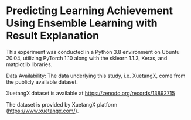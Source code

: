 # Predicting Learning Achievement Using Ensemble Learning  with Result Explanation
This experiment was conducted in a Python 3.8 environment on Ubuntu 20.04, utilizing PyTorch 1.10 along with the sklearn 1.1.3, Keras, and matplotlib libraries.

Data Availability: The data underlying this study, i.e. XuetangX, come from the publicly available dataset. 

XuetangX dataset is available at https://zenodo.org/records/13892715

The dataset is provided by XuetangX platform (https://www.xuetangx.com/).
